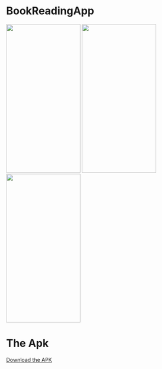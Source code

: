 # BookReadingApp


<img src="https://github.com/BikiLearner/BookReadingApp/assets/97147323/ac8dc149-ec59-4d8b-b5f8-4467e3606bdb" width="200" height="400">
<img src="https://github.com/BikiLearner/BookReadingApp/assets/97147323/33baf500-1e86-4be3-8936-26d6a664bd45" width="200" height="400">
<img src="https://github.com/BikiLearner/BookReadingApp/assets/97147323/2c85f374-0eea-4d0f-a4b8-cd39dc72db00" width="200" height="400">

# The Apk
[Download the APK](https://drive.google.com/file/d/1BpzZjKEyEw34rB0I0jM8QnK-ZKlfTPDc/view?usp=sharing)
